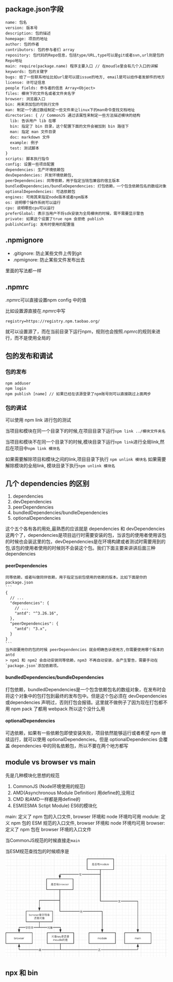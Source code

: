 ## package.json字段
```
name: 包名
version: 版本号
description: 包的描述
homepage: 项目的地址
author: 包的作者
contributors: 包的参与者们 array
repository: 包代码的Repo信息，包括type/URL,type可以是git或者svn,url则是包的Repo地址
main: require(package.name) 程序主要入口 // 在moudle里会有几个入口的详解
keywords: 包的关键字
bugs: 给了一些联系地址比如url是可以提issue的地方, email是可以给作者发邮件的地方
license: 许可证信息
people fields: 参与者的信息 Array<Object>
files: 模块下的文件名或者文件夹名字
browser: 浏览器入口
bin: 用来添加包的可执行文件
man: 制定一个通过数组制定一些文件来让linux下的man命令查找文档地址
directories: { // CommonJS 通过该属性来制定一些方法描述模块的结构
  lib: 告诉用户 lib 在哪
  bin: 指定了 bin 目录，这个配置下面的文件会被加到 bin 路径下
  man: 指定 man 文件目录
  doc: markdown 文件
  example: 例子
  test: 测试脚本
}
scripts: 脚本执行指令
config: 设置一些项目配置
dependencies: 生产环境依赖包
devDependencies: 开发环境依赖包,
peerDependencies: 同等依赖，用于指定当钱包兼容的宿主版本
bundledDependencies/bundleDependencies: 打包依赖，一个包含依赖包名的数组对象
optionalDependencies: 可选依赖包
engines: 可用其来指定node版本或者npm版本
os: 说明哪个操作系统可以运行
cpu: 说明哪些cpu可以运行
preferGlobal: 表示当用户不将sdk安装为全局模块的时候，需不需要显示警告
private: 如果这个设置了true npm 会拒绝 publish
publishConfig: 发布时使用的配置值
```
## .npmignore
- .gitignore: 防止某些文件上传到git
- .npmignore: 防止某些文件发布出去

里面的写法都一样
## .npmrc
.npmrc可以直接设置npm config 中的值

比如设置源直接在.npmrc中写
```
registry=https://registry.npm.taobao.org/
```
就可以设置源了，而在当前目录下运行npm，规则也会按照.npmrc的规则来进行，而不是使用全局的
## 包的发布和调试
  ### 包的发布
  ```
  npm adduser
  npm login
  npm publish [name] // 如果已经在该源登录了npm账号则可以直接跳过上面两步
  ```
  ### 包的调试
  可以使用 npm link 进行包的测试

  当项目和模块在同一个目录下的时候,在项目目录下运行`npm link ../模块文件夹名`

  当项目和模块不在同一个目录下的时候,模块目录下运行`npm link`进行全局link,然后在项目中`npm link 模块名`

  如果需要解除项目和模块之间的link,项目目录下执行 `npm unlink 模块名`
  如果需要解除模块的全局link, 模块目录下执行`npm unlink 模块名`
## 几个 dependencies 的区别
1. dependencies
2. devDependencies
3. peerDependencies
4. bundledDependencies/bundleDependencies
5. optionalDependencies

这个五个各有各的用处,最熟悉的应该就是 dependencies 和 devDependencies 这两个了，dependencies是项目运行时需要安装的包，当该包的使用者使用该包的时候也会装这里的包，devDependencies是在环境构建或者测试时需要用到的包,该包的使用者使用的时候则不会装这个包。我们下面主要来讲讲后面三种 dependencies
  #### peerDependencies
    同等依赖，或者叫做同伴依赖，用于指定当前包使用的依赖的版本。比如下面是你的package.json
    ```
    {
      // ...
      "dependencies": {
        // ...
        "antd": "^3.26.16",
      },
      "peerDependencies": {
        "antd": "3.x",
      }
    }
    ```
    当外部要用你的包的时候 peerDependencies 就会明确告诉使用方,你需要使用哪个版本的 antd
    > npm1 和 npm2 会自动安装同等依赖，npm3 不再自动安装，会产生警告，需要手动在`package.json`添加依赖项。
  #### bundledDependencies/bundleDependencies
  打包依赖，bundledDependencies是一个包含依赖包名的数组对象，在发布时会将这个对象中的包打包到最终的发布包中。但是这个包必须在 devDependencies 或dependencies 声明过，否则打包会报错。这里就不做例子了因为现在打包都不用 npm pack 了都用 webpack 所以这个没什么用
  #### optionalDependencies
  可选依赖，如果有一些依赖包即使安装失败，项目依然能够运行或者希望 npm 继续运行，就可以使用 optionalDependencies。但是 optionalDependencies 会覆盖 dependencies 中的同名依赖包，所以不要在两个地方都写
## module vs browser vs main
先是几种模块化思想的规范
1. CommonJS (Node环境使用的规范)
2. AMD(Asynchronous Module Definition) 用define的,没用过
3. CMD 和AMD一样都是用define的
4. ESM(ESMA Sctipt Module) ES6的模块化

main: 定义了 npm 包的入口文件, browser 环境和 node 环境均可用
module: 定义 npm 包的 ESM 规范的入口文件, browser 环境和 node 环境均可用
browser: 定义了 npm 包在 browser 环境的入口文件

当CommonJS规范的时候直接走`main`

当ESM规范查找包的时候顺序是
![ESM](./packageIn.jpg "ESM")
## npx 和 bin